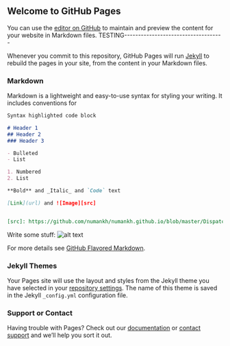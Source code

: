 ## Welcome to GitHub Pages

You can use the [editor on GitHub](https://github.com/numankh/DispatchAnalysis/edit/master/README.md) to maintain and preview the content for your website in Markdown files. TESTING------------------------------------

Whenever you commit to this repository, GitHub Pages will run [Jekyll](https://jekyllrb.com/) to rebuild the pages in your site, from the content in your Markdown files.

### Markdown

Markdown is a lightweight and easy-to-use syntax for styling your writing. It includes conventions for

```markdown
Syntax highlighted code block

# Header 1
## Header 2
### Header 3

- Bulleted
- List

1. Numbered
2. List

**Bold** and _Italic_ and `Code` text

[Link](url) and ![Image][src]


[src]: https://github.com/numankh/numankh.github.io/blob/master/Dispatch%20Unit%20Drive%20Time.png
```

Write some stuff: 
![alt text](https://github.com/numankh/numankh.github.io/blob/master/Dispatch%20Unit%20Drive%20Time.png "Logo Title Text 1")





For more details see [GitHub Flavored Markdown](https://guides.github.com/features/mastering-markdown/).

### Jekyll Themes

Your Pages site will use the layout and styles from the Jekyll theme you have selected in your [repository settings](https://github.com/numankh/DispatchAnalysis/settings). The name of this theme is saved in the Jekyll `_config.yml` configuration file.

### Support or Contact

Having trouble with Pages? Check out our [documentation](https://help.github.com/categories/github-pages-basics/) or [contact support](https://github.com/contact) and we’ll help you sort it out.
